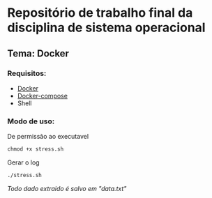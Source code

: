 # Repositório de trabalho final da disciplina de sistema operacional
## Tema: Docker

### Requisitos: 
- [Docker](https://docs.docker.com/engine/install/)
- [Docker-compose](https://docs.docker.com/compose/install/)
- Shell

### Modo de uso:
De permissão ao executavel
```bat
chmod +x stress.sh  
```
Gerar o log
```bat
./stress.sh
```
*Todo dado extraido é salvo em "data.txt"*
